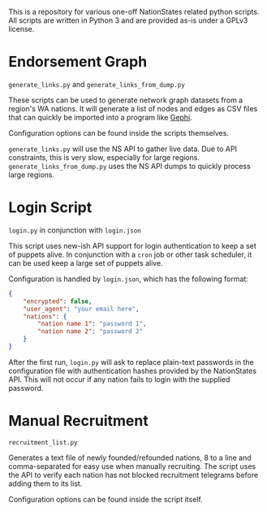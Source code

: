 This is a repository for various one-off NationStates related python scripts. All scripts are written in Python 3 and are provided as-is under a GPLv3 license.

# Endorsement Graph

`generate_links.py` and `generate_links_from_dump.py`

These scripts can be used to generate network graph datasets from a region's WA 
nations. It will generate a list of nodes and edges as CSV files that can quickly be imported into a program like
[Gephi](http://gephi.org/).

Configuration options can be found inside the scripts themselves.

`generate_links.py` will use the NS API to gather live data. Due to API constraints, this is very slow, especially for
large regions. `generate_links_from_dump.py` uses the NS API dumps to quickly process large regions.

# Login Script

`login.py` in conjunction with `login.json`

This script uses new-ish API support for login authentication to keep a set of puppets alive. In conjunction with a `cron` job or other task scheduler, it can be used keep a large set of puppets alive.

Configuration is handled by `login.json`, which has the following format:

```json
{
    "encrypted": false,
    "user_agent": "your email here",
    "nations": {
        "nation name 1": "password 1",
        "nation name 2": "password 2"
    }
}
``` 

After the first run, `login.py` will ask to replace plain-text passwords in the configuration file with authentication hashes provided by the NationStates API. This will not occur if any nation fails to login with the supplied password.

# Manual Recruitment

`recruitment_list.py`

Generates a text file of newly founded/refounded nations, 8 to a line and comma-separated for easy use when manually recruiting. The script uses the API to verify each nation has not blocked recruitment telegrams before adding them to its list.

Configuration options can be found inside the script itself.
